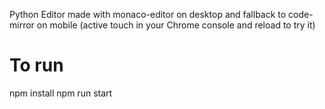 Python Editor made with monaco-editor on desktop and fallback to code-mirror on mobile (active touch in your Chrome console and reload to try it)

# To run
npm install
npm run start